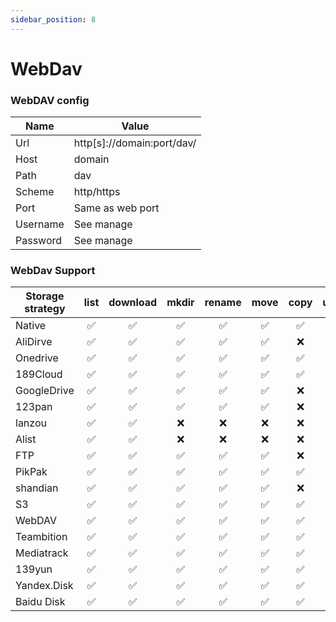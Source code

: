 ```yaml
---
sidebar_position: 8
---
```


# WebDav

### WebDAV config

| Name     | Value                      |
| -------- | -------------------------- |
| Url      | http[s]://domain:port/dav/ |
| Host     | domain                     |
| Path     | dav                        |
| Scheme   | http/https                 |
| Port     | Same as web port           |
| Username | See manage                 |
| Password | See manage                 |

### WebDav Support

| Storage strategy | list | download | mkdir | rename | move | copy | upload |
| ---------------- | :--: | :------: | :---: | :----: | :--: | :--: | :----: |
| Native           |  ✅  |    ✅    |  ✅   |   ✅   |  ✅  |  ✅  |   ✅   |
| AliDirve         |  ✅  |    ✅    |  ✅   |   ✅   |  ✅  |  ❌  |   ✅   |
| Onedrive         |  ✅  |    ✅    |  ✅   |   ✅   |  ✅  |  ✅  |   ✅   |
| 189Cloud         |  ✅  |    ✅    |  ✅   |   ✅   |  ✅  |  ✅  |   ✅   |
| GoogleDrive      |  ✅  |    ✅    |  ✅   |   ✅   |  ✅  |  ❌  |   ✅   |
| 123pan           |  ✅  |    ✅    |  ✅   |   ✅   |  ✅  |  ❌  |   ✅   |
| lanzou           |  ✅  |    ✅    |  ❌   |   ❌   |  ❌  |  ❌  |   ❌   |
| Alist            |  ✅  |    ✅    |  ❌   |   ❌   |  ❌  |  ❌  |   ❌   |
| FTP              |  ✅  |    ✅    |  ✅   |   ✅   |  ✅  |  ❌  |   ✅   |
| PikPak           |  ✅  |    ✅    |  ✅   |   ✅   |  ✅  |  ✅  |   ✅   |
| shandian         |  ✅  |    ✅    |  ✅   |   ✅   |  ✅  |  ❌  |   ✅   |
| S3               |  ✅  |    ✅    |  ✅   |   ✅   |  ✅  |  ✅  |   ✅   |
| WebDAV           |  ✅  |    ✅    |  ✅   |   ✅   |  ✅  |  ✅  |   ✅   |
| Teambition       |  ✅  |    ✅    |  ✅   |   ✅   |  ✅  |  ✅  |   ✅   |
| Mediatrack       |  ✅  |    ✅    |  ✅   |   ✅   |  ✅  |  ✅  |   ✅   |
| 139yun           |  ✅  |    ✅    |  ✅   |   ✅   |  ✅  |  ✅  |   ✅   |
| Yandex.Disk      |  ✅  |    ✅    |  ✅   |   ✅   |  ✅  |  ✅  |   ✅   |
| Baidu Disk       |  ✅  |    ✅    |  ✅   |   ✅   |  ✅  |  ✅  |   ✅   |
